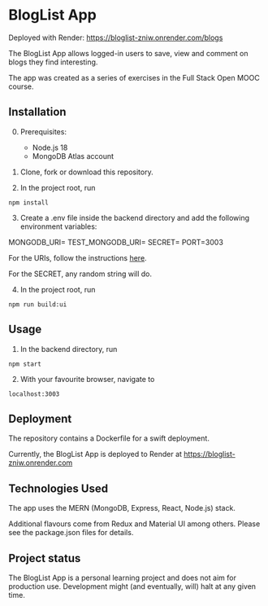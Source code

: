 # BlogList App

Deployed with Render: https://bloglist-zniw.onrender.com/blogs
 
The BlogList App allows logged-in users to save, view and comment on blogs they find interesting.

The app was created as a series of exercises in the Full Stack Open MOOC course.

## Installation

0. Prerequisites:

   - Node.js 18
   - MongoDB Atlas account

1. Clone, fork or download this repository.

2. In the project root, run

`npm install`

3. Create a .env file inside the backend directory and add the following environment variables:

MONGODB_URI=<your production database address>
TEST_MONGODB_URI=<your test database address>
SECRET=<your secret>
PORT=3003

For the URIs, follow the instructions [here](https://fullstackopen.com/en/part3/saving_data_to_mongo_db#mongo-db).

For the SECRET, any random string will do.

4. In the project root, run

`npm run build:ui`

## Usage

1. In the backend directory, run

`npm start`

2. With your favourite browser, navigate to

`localhost:3003`

## Deployment

The repository contains a Dockerfile for a swift deployment.

Currently, the BlogList App is deployed to Render at https://bloglist-zniw.onrender.com

## Technologies Used

The app uses the MERN (MongoDB, Express, React, Node.js) stack.

Additional flavours come from Redux and Material UI among others. Please see the package.json files for details.

## Project status

The BlogList App is a personal learning project and does not aim for production use. Development might (and eventually, will) halt at any given time.
